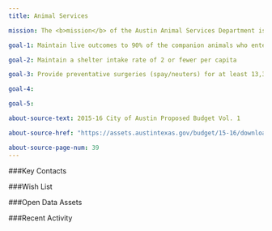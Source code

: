 ```yaml
---
title: Animal Services

mission: The <b>mission</b> of the Austin Animal Services Department is to prevent animal homelessness and promote humane, compassionate treatment of animals by enforcing regulations, providing a safety net for lost or homeless animals, and achieving live outcomes for at least 90% of sheltered pets.

goal-1: Maintain live outcomes to 90% of the companion animals who enter our care

goal-2: Maintain a shelter intake rate of 2 or fewer per capita

goal-3: Provide preventative surgeries (spay/neuters) for at least 13,300 animals annually

goal-4:

goal-5:

about-source-text: 2015-16 City of Austin Proposed Budget Vol. 1

about-source-href: "https://assets.austintexas.gov/budget/15-16/downloads/FY16_Proposed_Budget_Vol_1.pdf"

about-source-page-num: 39
---
```


###Key Contacts

###Wish List

###Open Data Assets

###Recent Activity
